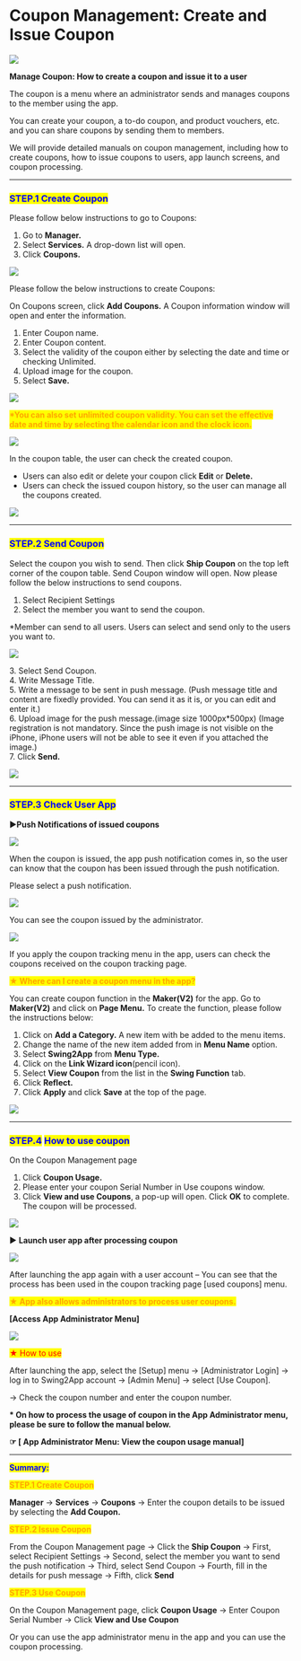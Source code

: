 # Coupon Management: Create and Issue Coupon

![](https://support.swing2app.com/wp-content/uploads/2019/02/Coupons.png)

**Manage Coupon: How to create a coupon and issue it to a user**



The coupon is a menu where an administrator sends and manages coupons to the member using the app.

​You can create your coupon, a to-do coupon, and product vouchers, etc. and you can share coupons by sending them to members.

We will provide detailed manuals on coupon management, including how to create coupons, how to issue coupons to users, app launch screens, and coupon processing.

***

### <mark style="color:blue;">**STEP.1 Create Coupon**</mark>

Please follow below instructions to go to Coupons:

1. Go to **Manager.**
2. Select **Services.** A drop-down list will open.&#x20;
3. Click **Coupons.**

![](https://support.swing2app.com/wp-content/uploads/2019/02/Cop1.png)

Please follow the below instructions to create Coupons:

On Coupons screen, click **Add Coupons.** A Coupon information window will open and enter the information.

1. Enter Coupon name.
2. Enter Coupon content.
3. Select the validity of the coupon either by selecting the date and time or checking Unlimited.&#x20;
4. Upload image for the coupon.
5. Select **Save.**

![](https://support.swing2app.com/wp-content/uploads/2019/02/e24.png)

<mark style="color:orange;">**\*You can also set unlimited coupon validity. You can set the effective date and time by selecting the calendar icon and the clock icon.**</mark>

![](https://support.swing2app.com/wp-content/uploads/2019/02/Screenshot-2020-04-14-at-01.30.26.png)

In the coupon table, the user can check the created coupon.

* Users can also edit or delete your coupon click **Edit** or **Delete.**
* Users can check the issued coupon history, so the user can manage all the coupons created.

&#x20;

![](https://support.swing2app.com/wp-content/uploads/2019/02/Screenshot-2020-04-14-at-01.32.58.png)

***

### <mark style="color:blue;">**STEP.2 Send Coupon**</mark>

Select the coupon you wish to send. Then click **Ship Coupon** on the top left corner of the coupon table. Send Coupon window will open. Now please follow the below instructions to send coupons.

1. Select Recipient Settings
2. Select the member you want to send the coupon.

\*Member can send to all users. Users can select and send only to the users you want to.

![](https://support.swing2app.com/wp-content/uploads/2019/02/e30.png)

3\. Select Send Coupon.\
4\. Write Message Title.\
5\. Write a message to be sent in push message. (Push message title and content are fixedly provided. You can send it as it is, or you can edit and enter it.)\
6\. Upload image for the push message.(image size 1000px\*500px) (Image registration is not mandatory. Since the push image is not visible on the iPhone, iPhone users will not be able to see it even if you attached the image.)\
7\. Click **Send.**

![](https://support.swing2app.com/wp-content/uploads/2019/02/e31.png)

***

### <mark style="color:blue;">**STEP.3 Check User App**</mark>

▶**Push Notifications of issued coupons**

![](https://support.swing2app.com/wp-content/uploads/2019/02/22@3x.png)

When the coupon is issued, the app push notification comes in, so the user can know that the coupon has been issued through the push notification.

Please select a push notification.

![](https://support.swing2app.com/wp-content/uploads/2019/02/coup3.png)

You can see the coupon issued by the administrator.

![](https://support.swing2app.com/wp-content/uploads/2019/02/coup4.png)

If you apply the coupon tracking menu in the app, users can check the coupons received on the coupon tracking page.





<mark style="color:orange;">**★ Where can I create a coupon menu in the app?**</mark>

You can create coupon function in the **Maker(V2)** for the app. Go to **Maker(V2)** and click on **Page Menu.** To create the function, please follow the instructions below:

1. Click on **Add a Category.** A new item with be added to the menu items.&#x20;
2. Change the name of the new item added from in **Menu Name** option.
3. Select **Swing2App** from **Menu Type.**
4. Click on the **Link Wizard icon**(pencil icon).
5. Select **View Coupon** from the list in the **Swing Function** tab.&#x20;
6. Click **Reflect.**
7. Click **Apply** and click **Save** at the top of the page.

![](https://support.swing2app.com/wp-content/uploads/2018/10/up3.png)

***

### <mark style="color:blue;">**STEP.4**</mark> <mark style="color:blue;">**How to use coupon**</mark>

On the Coupon Management page

1. Click **Coupon Usage.**
2. Please enter your coupon Serial Number in Use coupons window.
3. Click **View and use Coupons**, a pop-up will open. Click **OK** to complete. The coupon will be processed.

![](https://support.swing2app.com/wp-content/uploads/2019/02/msur1.png)

▶ **Launch user app after processing coupon**

![](https://support.swing2app.com/wp-content/uploads/2019/02/coup5.png)

After launching the app again with a user account – You can see that the process has been used in the coupon tracking page \[used coupons] menu.





<mark style="color:orange;">**★ App also allows administrators to process user coupons.**</mark>

**\[Access App Administrator Menu]**

![](https://support.swing2app.com/wp-content/uploads/2019/02/coup1.png)



<mark style="color:red;">★ How to use</mark>

After launching the app, select the \[Setup] menu → \[Administrator Login] → log in to Swing2App account → \[Admin Menu] → select \[Use Coupon].

→ Check the coupon number and enter the coupon number.

**\* On how to process the usage of coupon in the App Administrator menu, please be sure to follow the manual below.**&#x20;

**☞ \[ App Administrator Menu: View the coupon usage manual]**

***

<mark style="color:blue;">**Summary:**</mark>

<mark style="color:orange;">**STEP.1 Create Coupon**</mark>

**Manager** → **Services** → **Coupons** → Enter the coupon details to be issued by selecting the **Add Coupon.**

<mark style="color:orange;">**STEP.2 Issue Coupon**</mark>

From the Coupon Management page → Click the **Ship Coupon** → First, select Recipient Settings → Second, select the member you want to send the push notification → Third, select Send Coupon → Fourth, fill in the details for push message → Fifth, click **Send**

<mark style="color:orange;">**STEP.3 Use Coupon**</mark>

On the Coupon Management page, click **Coupon Usage** → Enter Coupon Serial Number → Click **View and Use Coupon**&#x20;

Or you can use the app administrator menu in the app and you can use the coupon processing.

